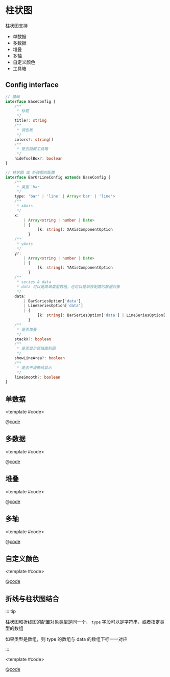 # 柱状图

柱状图支持

* 单数据
* 多数据
* 堆叠
* 多轴
* 自定义颜色
* 工具箱

## Config interface

```ts
// 基础
interface BaseConfig {
    /**
     * 标题
     */
    title?: string
    /**
     * 调色板
     */
    colors?: string[]
    /**
     * 是否隐藏工具箱
     */
    hideToolBox?: boolean
}

// 柱状图 或 折线图的配置
interface BarOrLineConfig extends BaseConfig {
    /**
     * 类型：bar
     */
    type: 'bar' | 'line' | Array<'bar' | 'line'>
    /**
     * xAxis
     */
    x:
        | Array<string | number | Date>
        | {
              [k: string]: XAXisComponentOption
          }
    /**
     * yAxis
     */
    y?:
        | Array<string | number | Date>
        | {
              [k: string]: YAXisComponentOption
          }
    /**
     * series & data
     * data 可以是简单类型数组，也可以是单独配置的数据对象
     */
    data:
        | BarSeriesOption['data']
        | LineSeriesOption['data']
        | {
              [k: string]: BarSeriesOption['data'] | LineSeriesOption['data']
          }
    /**
     * 是否堆叠
     */
    stackX?: boolean
    /**
     * 是否显示区域面积图
     */
    showLineArea?: boolean
    /**
     * 是否平滑曲线显示
     */
    lineSmooth?: boolean
}
```

## 单数据

<demo-block>

<Charts-bar-demo1 />

<template #code>

@[code](@demoroot/Charts/bar/demo1.vue)

</template>

</demo-block>

## 多数据

<demo-block>

<Charts-bar-demo2 />

<template #code>

@[code](@demoroot/Charts/bar/demo2.vue)

</template>

</demo-block>

## 堆叠

<demo-block>

<Charts-bar-demo3 />

<template #code>

@[code](@demoroot/Charts/bar/demo3.vue)

</template>

</demo-block>

## 多轴

<demo-block>

<Charts-bar-demo4 />

<template #code>

@[code](@demoroot/Charts/bar/demo4.vue)

</template>

</demo-block>

## 自定义颜色

<demo-block>

<Charts-bar-demo5 />

<template #code>

@[code](@demoroot/Charts/bar/demo5.vue)

</template>

</demo-block>

## 折线与柱状图结合

::: tip

柱状图和折线图的配置对象类型是同一个， `type` 字段可以是字符串，或者指定类型的数组

如果类型是数组，则 type 的数组与 data 的数组下标一一对应

:::

<demo-block>

<Charts-bar-demo6 />

<template #code>

@[code](@demoroot/Charts/bar/demo6.vue)

</template>

</demo-block>
